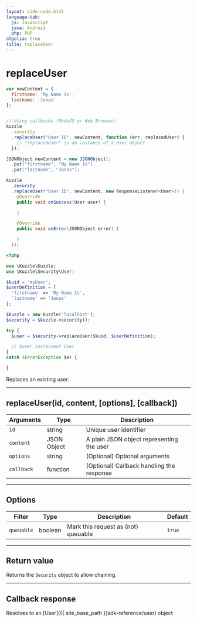 ```yaml
---
layout: side-code.html
language-tab:
  js: Javascript
  java: Android
  php: PHP
algolia: true
title: replaceUser
---
```


# replaceUser

```js
var newContent = {
  firstname: 'My Name Is',
  lastname: 'Jonas'
};


// Using callbacks (NodeJS or Web Browser)
kuzzle
  .security
  .replaceUser("User ID", newContent, function (err, replacedUser) {
    // "replacedUser" is an instance of a User object
  });
```

```java
JSONObject newContent = new JSONObject()
  .put("firstname", "My Name Is")
  .put("lastname", "Jonas");

kuzzle
  .security
  .replaceUser("User ID", newContent, new ResponseListener<User>() {
    @Override
    public void onSuccess(User user) {

    }

    @Override
    public void onError(JSONObject error) {

    }
  });
```

```php
<?php

use \Kuzzle\Kuzzle;
use \Kuzzle\Security\User;

$kuid = 'myUser';
$userDefinition = [
  'firstname' => 'My Name Is',
  'lastname' => 'Jonas'
];

$kuzzle = new Kuzzle('localhost');
$security = $kuzzle->security();

try {
  $user = $security->replaceUser($kuid, $userDefinition);

  // $user instanceof User
}
catch (ErrorException $e) {

}
```

Replaces an existing user.

---

## replaceUser(id, content, [options], [callback])

| Arguments | Type | Description |
|---------------|---------|----------------------------------------|
| ``id`` | string | Unique user identifier |
| ``content`` | JSON Object | A plain JSON object representing the user |
| ``options`` | string | (Optional) Optional arguments |
| ``callback`` | function | (Optional) Callback handling the response |

---

## Options

| Filter | Type | Description | Default |
|---------------|---------|----------------------------------------|---------|
| ``queuable`` | boolean | Mark this request as (not) queuable | ``true`` |

---

## Return value

Returns the `Security` object to allow chaining.

---

## Callback response

Resolves to an [User]({{ site_base_path }}sdk-reference/user) object
